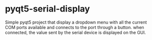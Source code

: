 # pyqt5-serial-display

Simple pyqt5 project that display a dropdown menu with all the current COM ports available and connects to the port through a button.
when connected, the value sent by the serial device is displayed on the GUI.

